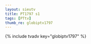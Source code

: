 ```yaml
--- 
layout: sieutv
title: PT1797 s1
tags: [PTtv]
thumb_re: globiptv1797
---
```

{% include tvadv key="globiptv1797" %} 
